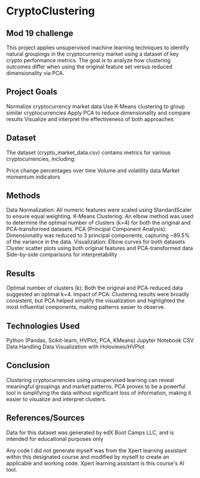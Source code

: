# CryptoClustering
## Mod 19 challenge 

This project applies unsupervised machine learning techniques to identify natural groupings in the cryptocurrency market using a dataset of key crypto performance metrics. The goal is to analyze how clustering outcomes differ when using the original feature set versus reduced dimensionality via PCA.

## Project Goals

Normalize cryptocurrency market data
Use K-Means clustering to group similar cryptocurrencies
Apply PCA to reduce dimensionality and compare results
Visualize and interpret the effectiveness of both approaches

## Dataset

The dataset (crypto_market_data.csv) contains metrics for various cryptocurrencies, including:

Price change percentages over time
Volume and volatility data
Market momentum indicators

## Methods

Data Normalization:
All numeric features were scaled using StandardScaler to ensure equal weighting.
K-Means Clustering:
An elbow method was used to determine the optimal number of clusters (k=4) for both the original and PCA-transformed datasets.
PCA (Principal Component Analysis):
Dimensionality was reduced to 3 principal components, capturing ~89.5% of the variance in the data.
Visualization:
Elbow curves for both datasets
Cluster scatter plots using both original features and PCA-transformed data
Side-by-side comparisons for interpretability

## Results

Optimal number of clusters (k):
Both the original and PCA-reduced data suggested an optimal k=4.
Impact of PCA:
Clustering results were broadly consistent, but PCA helped simplify the visualization and highlighted the most influential components, making patterns easier to observe.

## Technologies Used
Python (Pandas, Scikit-learn, HVPlot, PCA, KMeans)
Jupyter Notebook
CSV Data Handling
Data Visualization with Holoviews/HVPlot

## Conclusion

Clustering cryptocurrencies using unsupervised learning can reveal meaningful groupings and market patterns. PCA proves to be a powerful tool in simplifying the data without significant loss of information, making it easier to visualize and interpret clusters.


## References/Sources 
Data for this dataset was generated by edX Boot Camps LLC, and is intended for educational purposes only

Any code I did not generate myself was from the Xpert learning assistant within this designated course and modified by myself to create an applicable and working code. Xpert learning assistant is this course's AI tool.

